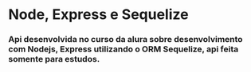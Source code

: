 # Node, Express e Sequelize

### Api desenvolvida no curso da alura sobre desenvolvimento com Nodejs, Express utilizando o ORM Sequelize, api feita somente para estudos.
